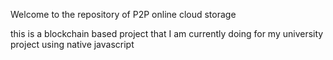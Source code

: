 Welcome to the repository of P2P online cloud storage 

this is a blockchain based project that I am currently doing for my university project 
using native javascript